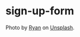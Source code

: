 # sign-up-form

Photo by [Ryan](https://unsplash.com/ja/@zombience?utm_source=unsplash&utm_medium=referral&utm_content=creditCopyText) on [Unsplash](https://unsplash.com/s/photos/greece?utm_source=unsplash&utm_medium=referral&utm_content=creditCopyText).
  